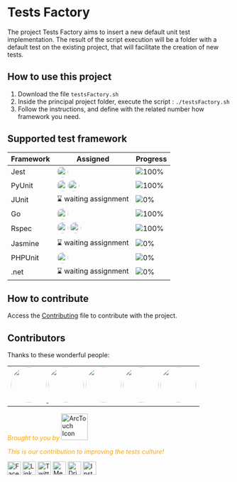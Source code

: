 # Tests Factory

The project Tests Factory aims to insert a new default unit test implementation. The result of the script execution will be a folder with a default test on the existing project, that will facilitate the creation of new tests.


## How to use this project
1. Download the file `testsFactory.sh`
2. Inside the principal project folder, execute the script : `./testsFactory.sh`
3. Follow the instructions, and define with the related number how framework you need.

## Supported test framework

<!-- begin-progress-table -->

| Framework                                   | Assigned          | Progress |
| ------------------------------------------- | ----------------- | -------- |
| Jest                                        | <a href="https://github.com/arctouch-leticiacoelho"><img src="https://avatars.githubusercontent.com/u/82114897?s=400&u=d6c8879b59c0d69fafe4206620f8b4cbd4f4ab81&v=4" width="25px;" style="border-radius:50%" alt=""/></a>|![100%](https://progress-bar.dev/100)|
| PyUnit                                      | <a href="https://github.com/arctouch-leticiacoelho"><img src="https://avatars.githubusercontent.com/u/82114897?s=400&u=d6c8879b59c0d69fafe4206620f8b4cbd4f4ab81&v=4" width="25px;" style="border-radius:50%" alt=""/></a><a href="https://joaomarcuslf.com/"><img src="https://avatars.githubusercontent.com/u/78762417?v=4" width="25px;" style="border-radius:50%" alt=""/></a>|![100%](https://progress-bar.dev/100)|
| JUnit                                       | ⌛ waiting assignment|![0%](https://progress-bar.dev/0)|
| Go                                          | <a href="https://joaomarcuslf.com/"><img src="https://avatars.githubusercontent.com/u/78762417?v=4" width="25px;" style="border-radius:50%" alt=""/></a>|![100%](https://progress-bar.dev/100)|
| Rspec                                      | <a href="https://github.com/arctouch-matheusgraciano"><img src="https://avatars.githubusercontent.com/u/89080926?v=4" width="25px;" style="border-radius:50%" alt=""/></a>  <a href="https://joaomarcuslf.com/"><img src="https://avatars.githubusercontent.com/u/78762417?v=4" width="25px;" style="border-radius:50%" alt=""/></a>|![100%](https://progress-bar.dev/100)|
| Jasmine                                     | ⌛ waiting assignment|![0%](https://progress-bar.dev/0)|
| PHPUnit                                     | <a href="https://github.com/arctouch-matheusgraciano"><img src="https://avatars.githubusercontent.com/u/89080926?v=4" width="25px;" style="border-radius:50%" alt=""/></a> |![0%](https://progress-bar.dev/0)|
| .net                                        | ⌛ waiting assignment|![0%](https://progress-bar.dev/0)|

<!-- end-progress-table -->


## How to contribute

Access the [Contributing](contribute.md) file to contribute with the project.

## Contributors

Thanks to these wonderful people:

<!-- ALL-CONTRIBUTORS-LIST:START - Do not remove or modify this section -->
<!-- prettier-ignore-start -->
<!-- markdownlint-disable -->
<table>
  <tr>
    <td align="center">
       <a href="https://github.com/arctouch-leticiacoelho"><img src="https://avatars.githubusercontent.com/u/82114897?s=400&u=d6c8879b59c0d69fafe4206620f8b4cbd4f4ab81&v=4" width="80px;" style="border-radius:50%" alt=""/>  </a>
       <a href="https://github.com/arctouch-pedrocosta"><img src="https://avatars.githubusercontent.com/u/10923005?v=4" width="80px;" style="border-radius:50%" alt=""/></a>
       <a href="https://joaomarcuslf.com/"><img src="https://avatars.githubusercontent.com/u/78762417?v=4" width="80px;" style="border-radius:50%" alt=""/></a>
      <a href="https://github.com/arctouch-matheusgraciano"><img src="https://avatars.githubusercontent.com/u/89080926?v=4" width="80px;" style="border-radius:50%" alt=""/></a>
      <a href="https://github.com/0x6775737461"><img src="https://avatars.githubusercontent.com/u/81694100?v=4" width="80px;" style="border-radius:50%" alt=""/></a>
    </td>
  </tr>
</table>

<!-- markdownlint-restore -->
<!-- prettier-ignore-end -->

<!-- ALL-CONTRIBUTORS-LIST:END -->


<span style="color:orange"><em>Brought to you by </em></span> <img src="https://pbs.twimg.com/profile_images/1156669334531596293/ufha-qND_400x400.png"  border="0" alt="ArcTouch Icon" height="60"/>

<span style="color:orange"><em>This is our contribution to improving the tests culture!</em></span>

<a href="https://www.facebook.com/ArcTouchBrasil/"><img alt="Facebook icon" src="https://img.icons8.com/ios-filled/50/000000/facebook-circled--v1.png" width="30"/></a>
<a href="https://www.linkedin.com/company/arctouch"><img alt="Linkedin icon" src="https://img.icons8.com/ios-filled/50/000000/linkedin-circled--v1.png" width="30"/></a>
<a href="https://twitter.com/arctouch"><img alt="Twitter icon" src="https://img.icons8.com/ios-filled/50/000000/twitter-circled--v1.png" width="30"/></a>
<a href="https://medium.com/arctouch"><img alt="Medium icon" src="https://img.icons8.com/ios-filled/50/000000/medium-logo.png" width="30"/></a>
<a href="https://dribbble.com/arctouch"><img alt="Dribbble icon" src="https://img.icons8.com/dotty/80/000000/dribbble.png" width="30"/></a>
<a href="https://www.instagram.com/arctouchlife/"><img alt="Instagram icon" src="https://img.icons8.com/ios-filled/50/000000/instagram-new.png" width="30"/></a>
